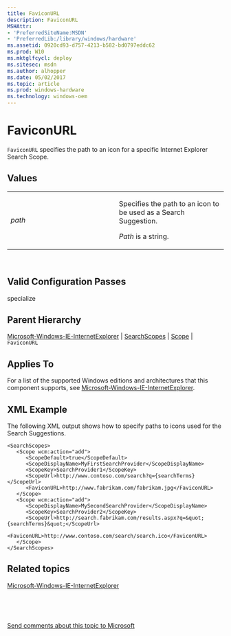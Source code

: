 ```yaml
---
title: FaviconURL
description: FaviconURL
MSHAttr:
- 'PreferredSiteName:MSDN'
- 'PreferredLib:/library/windows/hardware'
ms.assetid: 0920cd93-d757-4213-b582-bd0797eddc62
ms.prod: W10
ms.mktglfcycl: deploy
ms.sitesec: msdn
ms.author: alhopper
ms.date: 05/02/2017
ms.topic: article
ms.prod: windows-hardware
ms.technology: windows-oem
---
```


# FaviconURL


`FaviconURL` specifies the path to an icon for a specific Internet Explorer Search Scope.

## Values


<table>
<colgroup>
<col width="50%" />
<col width="50%" />
</colgroup>
<tbody>
<tr class="odd">
<td><p><em>path</em></p></td>
<td><p>Specifies the path to an icon to be used as a Search Suggestion.</p>
<p><em>Path</em> is a string.</p></td>
</tr>
</tbody>
</table>

 

## Valid Configuration Passes


specialize

## Parent Hierarchy


[Microsoft-Windows-IE-InternetExplorer](microsoft-windows-ie-internetexplorer.md) | [SearchScopes](microsoft-windows-ie-internetexplorer-searchscopes.md) | [Scope](microsoft-windows-ie-internetexplorer-searchscopes-scope.md) | `FaviconURL`

## Applies To


For a list of the supported Windows editions and architectures that this component supports, see [Microsoft-Windows-IE-InternetExplorer](microsoft-windows-ie-internetexplorer.md).

## XML Example


The following XML output shows how to specify paths to icons used for the Search Suggestions.

``` syntax
<SearchScopes>
   <Scope wcm:action="add">
      <ScopeDefault>true</ScopeDefault>
      <ScopeDisplayName>MyFirstSearchProvider</ScopeDisplayName>
      <ScopeKey>SearchProvider1</ScopeKey>
      <ScopeUrl>http://www.contoso.com/search?q={searchTerms}</ScopeUrl>
      <FaviconURL>http://www.fabrikam.com/fabrikam.jpg</FaviconURL>
   </Scope>
   <Scope wcm:action="add">
      <ScopeDisplayName>MySecondSearchProvider</ScopeDisplayName>
      <ScopeKey>SearchProvider2</ScopeKey>
      <ScopeUrl>http://search.fabrikam.com/results.aspx?q=&quot;{searchTerms}&quot;</ScopeUrl>
      <FaviconURL>http://www.contoso.com/search/search.ico</FaviconURL>
   </Scope>
</SearchScopes>
```

## Related topics


[Microsoft-Windows-IE-InternetExplorer](microsoft-windows-ie-internetexplorer.md)

 

 

[Send comments about this topic to Microsoft](mailto:wsddocfb@microsoft.com?subject=Documentation%20feedback%20%5Bp_unattend\p_unattend%5D:%20FaviconURL%20%20RELEASE:%20%2810/3/2016%29&body=%0A%0APRIVACY%20STATEMENT%0A%0AWe%20use%20your%20feedback%20to%20improve%20the%20documentation.%20We%20don't%20use%20your%20email%20address%20for%20any%20other%20purpose,%20and%20we'll%20remove%20your%20email%20address%20from%20our%20system%20after%20the%20issue%20that%20you're%20reporting%20is%20fixed.%20While%20we're%20working%20to%20fix%20this%20issue,%20we%20might%20send%20you%20an%20email%20message%20to%20ask%20for%20more%20info.%20Later,%20we%20might%20also%20send%20you%20an%20email%20message%20to%20let%20you%20know%20that%20we've%20addressed%20your%20feedback.%0A%0AFor%20more%20info%20about%20Microsoft's%20privacy%20policy,%20see%20http://privacy.microsoft.com/default.aspx. "Send comments about this topic to Microsoft")





